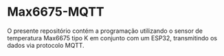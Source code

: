 # Max6675-MQTT
O presente repositório contém a programação utilizando o sensor de temperatura Max6675 tipo K em conjunto com um ESP32, transmitindo os dados via protocolo MQTT.
